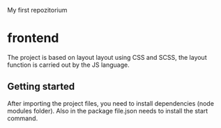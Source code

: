 My first repozitorium
# frontend
The project is based on layout layout using CSS and SCSS, the layout function is carried out by the JS language.</abr>


## Getting started
After importing the project files, you need to install dependencies (node modules folder). Also in the package file.json needs to install the start command.

